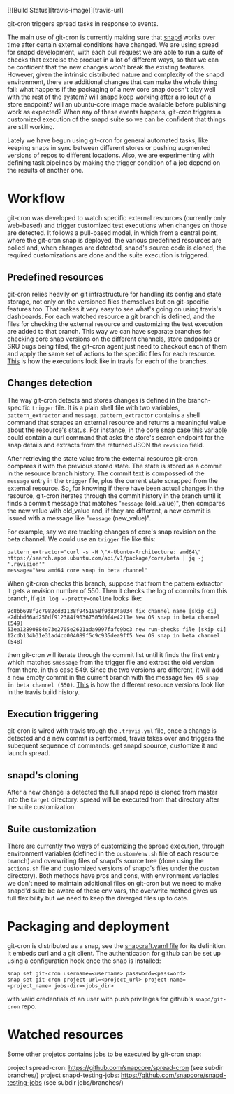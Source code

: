 [![Build Status][travis-image]][travis-url]

git-cron triggers spread tasks in response to events.

The main use of git-cron is currently making sure that [snapd](https://github.com/snapcore/snapd) works over time after certain external conditions have changed. We are using spread for snapd development, with each pull request we are able to run a suite of checks that exercise the product in a lot of different ways, so that we can be confident that the new changes won't break the existing features. However, given the intrinsic distributed nature and complexity of the snapd environment, there are additional changes that can make the whole thing fail: what happens if the packaging of a new core snap doesn't play well with the rest of the system? will snapd keep working after a rollout of a store endpoint? will an ubuntu-core image made available before publishing work as expected? When any of these events happens, git-cron triggers a customized execution of the snapd suite so we can be confident that things are still working.

Lately we have begun using git-cron for general automated tasks, like keeping snaps in sync between different stores or pushing augmented versions of repos to different locations. Also, we are experimenting with defining task pipelines by making the trigger condition of a job depend on the results of another one.

# Workflow

git-cron was developed to watch specific external resources (currently only web-based) and trigger customized test executions when changes on those are detected. It follows a pull-based model, in which from a central point, where the git-cron snap is deployed, the various predefined resources are polled and, when changes are detected, snapd's source code is cloned, the required customizations are done and the suite execution is triggered.

## Predefined resources

git-cron relies heavily on git infrastructure for handling its config and state storage, not only on the versioned files themselves but on git-specific features too. That makes it very easy to see what's going on using travis's dashboards. For each watched resource a git branch is defined, and the files for checking the external resource and customizing the test execution are added to that branch. This way we can have separate branches for checking core snap versions on the different channels, store endpoints or SRU bugs being filed, the git-cron agent just need to checkout each of them and apply the same set of actions to the specific files for each resource. [This](https://travis-ci.org/snapcore/git-cron/branches) is how the executions look like in travis for each of the branches.

## Changes detection

The way git-cron detects and stores changes is defined in the branch-specific `trigger` file. It is a plain shell file with two variables, `pattern_extractor` and `message`. `pattern_extractor` contains a shell command that scrapes an external resource and returns a meaningful value about the resource's status. For instance, in the core snap case this variable could contain a curl command that asks the store's search endpoint for the snap details and extracts from the returned JSON the `revision` field.

After retrieving the state value from the external resource git-cron compares it with the previous stored state. The state is stored as a commit in the resource branch history. The commit text is compossed of the `message` entry in the `trigger` file, plus the current state scrapped from the external resource. So, for knowing if there have been actual changes in the resource, git-cron iterates through the commit history in the branch until it finds a commit message that matches "`message` (old_value)", then compares the new value with old_value and, if they are different, a new commit is issued with a message like "`message` (new_value)".

For example, say we are tracking changes of core's snap revision on the beta channel. We could use an `trigger` file like this:

    pattern_extractor="curl -s -H \"X-Ubuntu-Architecture: amd64\" https://search.apps.ubuntu.com/api/v1/package/core/beta | jq -j '.revision'"
    message="New amd64 core snap in beta channel"

When git-cron checks this branch, suppose that from the pattern extractor it gets a revision number of 550. Then it checks the log of commits from this branch, if `git log --pretty=oneline` looks like:

    9c8bb698f2c7982cd31138f9451858f9d834a034 fix channel name [skip ci]
    e2dbbd66ad250df912384f90367505d0f4e4211e New OS snap in beta channel (549)
    53ea12890884e73e2705e2621ada9997fafc9bc3 new run-checks file [skip ci]
    12cdb134b31e31ad4cd004089f5c9c935dea9ff5 New OS snap in beta channel (548)

then git-cron will iterate through the commit list until it finds the first entry which matches `$message` from the trigger file and extract the old version from there, in this case 549. Since the two versions are different, it will add a new empty commit in the current branch with the message `New OS snap in beta channel (550)`.
[This](https://travis-ci.org/snapcore/git-cron/builds) is how the different resource versions look like in the travis build history.

## Execution triggering

git-cron is wired with travis trough the `.travis.yml` file, once a change is detected and a new commit is performed, travis takes over and triggers the subequent sequence of commands: get snapd soource, customize it and launch spread.

## snapd's cloning

After a new change is detected the full snapd repo is cloned from master into the `target` directory. spread will be executed from that directory after the suite customization.

## Suite customization

There are currently two ways of customizing the spread execution, through environment variables (defined in the `custom/env.sh` file of each resource branch) and overwriting files of snapd's source tree (done using the `actions.sh` file and customized versions of snapd's files under the `custom` directory). Both methods have pros and cons, with environment variables we don't need to maintain additional files on git-cron but we need to make snapd'd suite be aware of these env vars, the overwrite method gives us full flexibility but we need to keep the diverged files up to date.

# Packaging and deployment

git-cron is distributed as a snap, see the [snapcraft.yaml file](https://github.com/snapcore/git-cron/blob/master/snapcraft.yaml) for its definition. It embeds curl and a git client. The authentication for github can be set up using a configuration hook once the snap is installed:

    snap set git-cron username=<username> password=<password>
    snap set git-cron project-url=<project_url> project-name=<project_name> jobs-dir=<jobs_dir>

with valid credentials of an user with push privileges for github's `snapd/git-cron` repo.

# Watched resources

Some other projetcs contains jobs to be executed by git-cron snap:

project spread-cron: https://github.com/snapcore/spread-cron (see subdir branches/)
project snapd-testing-jobs: https://github.com/snapcore/snapd-testing-jobs (see subdir jobs/branches/)
